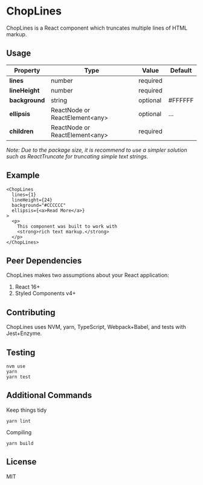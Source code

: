 # ChopLines
ChopLines is a React component which truncates multiple lines of HTML markup.

## Usage
| Property       | Type                                 | Value    | Default  |
| -------------- | ------------------------------------ | -------- | -------- |
| **lines**      | number                               | required |          |
| **lineHeight** | number                               | required |          |
| **background** | string                               | optional | #FFFFFF  |
| **ellipsis**   | ReactNode or ReactElement&lt;any&gt; | optional | &hellip; |
| **children**   | ReactNode or ReactElement&lt;any&gt; | required |          |

*Note: Due to the package size, it is recommend to use a simpler solution such
as ReactTruncate for truncating simple text strings.*

## Example
```
<ChopLines
  lines={1}
  lineHeight={24}
  background="#CCCCCC"
  ellipsis={<a>Read More</a>}
>
  <p>
    This component was built to work with
    <strong>rich text markup.</strong>
  </p>
</ChopLines>
```

## Peer Dependencies
ChopLines makes two assumptions about your React application:

1. React 16+
1. Styled Components v4+

## Contributing
ChopLines uses NVM, yarn, TypeScript, Webpack+Babel, and tests with Jest+Enzyme.

## Testing
```
nvm use
yarn
yarn test
```

## Additional Commands
Keep things tidy
```
yarn lint
```

Compiling
```
yarn build
```

## License
MIT
